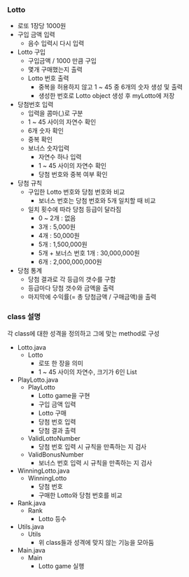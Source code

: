 ### Lotto
- 로또 1장당 1000원
- 구입 금액 입력
  - 음수 입력시 다시 입력
- Lotto 구입
  - 구입금액 / 1000 만큼 구입
  - 몇개 구매했는지 출력
  - Lotto 번호 출력
    - 중복을 허용하지 않고 1 ~ 45 중 6개의 숫자 생성 및 출력
    - 생성한 번호로 Lotto object 생성 후 myLotto에 저장
- 당첨번호 입력
  - 입력을 콤마(,)로 구분
  - 1 ~ 45 사이의 자연수 확인
  - 6개 숫자 확인
  - 중복 확인
  - 보너스 숫자입력
    - 자연수 하나 입력
    - 1 ~ 45 사이의 자연수 확인
    - 당첨 번호와 중복 여부 확인
- 당첨 규칙
  - 구입한 Lotto 번호와 당첨 번호와 비교
    - 보너스 번호는 당첨 번호와 5개 일치할 때 비교
  - 일치 횟수에 따라 당첨 등급이 달라짐
    - 0 ~ 2개 : 없음
    - 3개 : 5,000원
    - 4개 : 50,000원
    - 5개 : 1,500,000원
    - 5개 + 보너스 번호 1개 : 30,000,000원
    - 6개 : 2,000,000,000원
- 당첨 통계
  - 당첨 결과로 각 등급의 갯수를 구함
  - 등급마다 당첨 갯수와 금액을 출력
  - 마지막에 수익률(= 총 당첨금액 / 구매금액)을 출력

### class 설명
각 class에 대한 성격을 정의하고 그에 맞는 method로 구성
- Lotto.java
  - Lotto
    - 로또 한 장을 의미
    - 1 ~ 45 사이의 자연수, 크기가 6인 List
- PlayLotto.java
  - PlayLotto
    - Lotto game을 구현
    - 구입 금액 입력
    - Lotto 구매
    - 당첨 번호 입력
    - 당첨 결과 출력
  - ValidLottoNumber
    - 당첨 번호 입력 시 규칙을 만족하는 지 검사
  - ValidBonusNumber
    - 보너스 번호 입력 시 규칙을 만족하는 지 검사
- WinningLotto.java
  - WinningLotto
    - 당첨 번호
    - 구매한 Lotto와 당첨 번호를 비교
- Rank.java
  - Rank
    - Lotto 등수
- Utils.java
  - Utils
    - 위 class들과 성격에 맞지 않는 기능을 모아둠
- Main.java
  - Main
    - Lotto game 실행